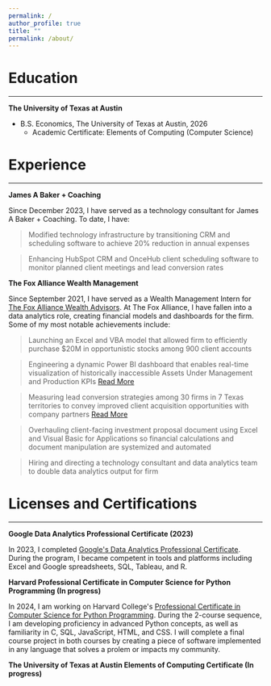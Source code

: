 ```yaml
---
permalink: /
author_profile: true
title: ""
permalink: /about/
---
```


Education
======
------
**The University of Texas at Austin**
- B.S. Economics, The University of Texas at Austin, 2026
  - Academic Certificate: Elements of Computing (Computer Science)

Experience
======
------
**James A Baker + Coaching**

Since December 2023, I have served as a technology consultant for James A Baker + Coaching. To date, I have:

> Modified technology infrastructure by transitioning CRM and scheduling software to achieve 20% reduction in annual expenses

> Enhancing HubSpot CRM and OnceHub client scheduling software to monitor planned client meetings and lead conversion rates

**The Fox Alliance Wealth Management**

Since September 2021, I have served as a Wealth Management Intern for [The Fox Alliance Wealth Advisors](https://www.foxalliancewealth.com/). At The Fox Alliance, I have fallen into a data analytics role, creating financial models and dashboards for the firm. Some of my most notable achievements include:

> Launching an Excel and VBA model that allowed firm to efficiently purchase $20M in opportunistic stocks among 900 client accounts

> Engineering a dynamic Power BI dashboard that enables real-time visualization of historically inaccessible Assets Under Management and Production KPIs [Read More](https://chamberlainlondon.github.io/portfolio/portfolio-2/)

> Measuring lead conversion strategies among 30 firms in 7 Texas territories to convey improved client acquisition opportunities with company partners [Read More](https://chamberlainlondon.github.io/portfolio/portfolio-1/)

> Overhauling client-facing investment proposal document using Excel and Visual Basic for Applications so financial calculations and document manipulation are systemized and automated

> Hiring and directing a technology consultant and data analytics team to double data analytics output for firm


Licenses and Certifications
======
------
**Google Data Analytics Professional Certificate (2023)**

In 2023, I completed [Google's Data Analytics Professional Certificate](https://www.credly.com/badges/f57c583b-6caa-4b88-8111-3ab16a6be2ea/linked_in_profile). During the program, I became competent in tools and platforms including Excel and Google spreadsheets, SQL, Tableau, and R. 

**Harvard Professional Certificate in Computer Science for Python Programming (In progress)**

In 2024, I am working on Harvard College's [Professional Certificate in Computer Science for Python Programming](https://www.harvardonline.harvard.edu/course/professional-certificate-computer-science-python-programming). During the 2-course sequence, I am developing proficiency in advanced Python concepts, as well as familiarity in C, SQL, JavaScript, HTML, and CSS. I will complete a final course project in both courses by creating a piece of software implemented in any language that solves a prolem or impacts my community.

**The University of Texas at Austin Elements of Computing Certificate (In progress)**
